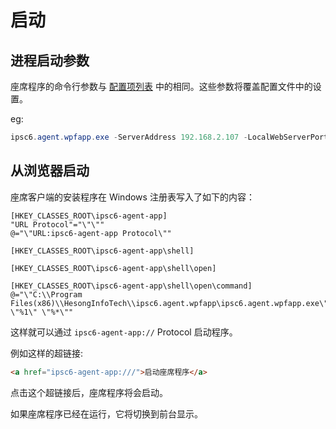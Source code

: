 # 启动

## 进程启动参数

座席程序的命令行参数与 [配置项列表](config.md#配置项列表) 中的相同。这些参数将覆盖配置文件中的设置。

eg:

```powershell
ipsc6.agent.wpfapp.exe -ServerAddress 192.168.2.107 -LocalWebServerPort 8080
```

## 从浏览器启动

座席客户端的安装程序在 Windows 注册表写入了如下的内容：

```Registry
[HKEY_CLASSES_ROOT\ipsc6-agent-app]
"URL Protocol"="\"\""
@="\"URL:ipsc6-agent-app Protocol\""

[HKEY_CLASSES_ROOT\ipsc6-agent-app\shell]

[HKEY_CLASSES_ROOT\ipsc6-agent-app\shell\open]

[HKEY_CLASSES_ROOT\ipsc6-agent-app\shell\open\command]
@="\"C:\\Program Files(x86)\\HesongInfoTech\\ipsc6.agent.wpfapp\ipsc6.agent.wpfapp.exe\" \"%1\" \"%*\""
```

这样就可以通过 `ipsc6-agent-app://` Protocol 启动程序。

例如这样的超链接:

```html
<a href="ipsc6-agent-app:///">启动座席程序</a>
```

点击这个超链接后，座席程序将会启动。

如果座席程序已经在运行，它将切换到前台显示。
